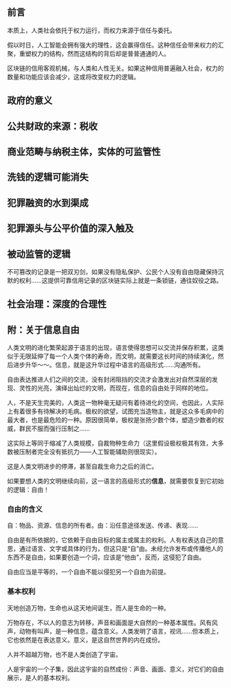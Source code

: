 ## 前言

本质上，人类社会依托于权力运行，而权力来源于信任与委托。

假以时日，人工智能会拥有强大的理性，这会赢得信任。这种信任会带来权力的汇聚，重塑权力的结构，然而这结构的背后却是普普通通的人。

区块链的信用客观机械，与人类和人性无关。如果这种信用普遍融入社会，权力的数量和功能应该会减少，这或将改变权力的逻辑。



## 政府的意义



## 公共财政的来源：税收



## 商业范畴与纳税主体，实体的可监管性



## 洗钱的逻辑可能消失



## 犯罪融资的水到渠成



## 犯罪源头与公平价值的深入触及



## 被动监管的逻辑

不可篡改的记录是一把双刃剑，如果没有隐私保护、公民个人没有自由隐藏保持沉默的权利……这提供可靠信用记录的区块链实际上就是一条锁链，通往奴役之路。



## 社会治理：深度的合理性



## 附：关于信息自由

人类文明的进化繁荣起源于语言的出现，语言使得思想可以交流并保存积累，这类似于无限延伸了每一个人类个体的寿命，而文明，就需要这长时间的持续演化，然后进步升华～～。信息，就是这升华过程中语言的高级形式……沟通所有。

自由表达推进人们之间的交流，没有封闭阻挡的交流才会激发出对自然深层的发现、灵性的光亮，演绎出灿烂的文明，而现在，信息的自由处于同样的地位。

人，不是天生完美的，人类这一物种毫无疑问有着待进化的空间，也因此，人实际上有着很多有待解决的毛病。极权的欲望，试图充当造物主，就是这众多毛病中的最大者，也是最危险的一种。原因很简单，极权是张扬少数个体，塑造少数者的权威，群民不服而强行压制之……

这实际上等同于缩减了人类规模，自裁物种生命力（这里假设极权极其有效，大多数被压制者完全没有抵抗力——人工智能辅助则很现实）。

这是人类文明进步的停滞，甚至自裁生命力之后的消亡。

如果要想人类的文明继续向前，这一语言的高级形式的**信息**，就需要恢复到它初始的逻辑：自由！


### 自由的含义

自：物品、资源、信息的所有者。由：沿任意途径发送、传递、表现……

自由是有所依据的，它依赖于自由目标的属主或属主的权利。人有权表达自己的意思，通过语言、文字或具体的行为，但这只是“自”由。未经允许发布或传播他人的东西不是自由，如果要创造一个词，应该是“他由”，反而，这侵犯了自由。

自由应当是平等的，一个自由不能以侵犯另一个自由为前提。


### 基本权利

天地创造万物，生命也从这天地间诞生，而人是生命的一种。

万物存在，不以人的意志为转移，声音和画面是大自然的一种基本属性。风有风声，动物有叫声，是一种信息，蕴含意义。人类发明了语言，视讯……但本质上，它也依然是在表达意义。意义，是这自然世界的内在成份。

人并不超越万物，也不是人类创造了宇宙。

人是宇宙的一个子集，因此这宇宙的自然成份：声音、画面、意义，对它们的自由展示，是人的基本权利。
